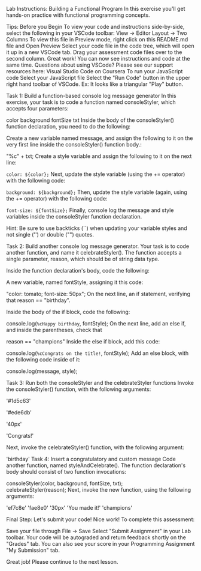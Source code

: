Lab Instructions: Building a Functional Program
In this exercise you'll get hands-on practice with functional programming concepts.


Tips: Before you Begin
To view your code and instructions side-by-side, select the following in your VSCode toolbar:
View -> Editor Layout -> Two Columns
To view this file in Preview mode, right click on this README.md file and Open Preview
Select your code file in the code tree, which will open it up in a new VSCode tab.
Drag your assessment code files over to the second column.
Great work! You can now see instructions and code at the same time.
Questions about using VSCode? Please see our support resources here:
Visual Studio Code on Coursera
To run your JavaScript code
Select your JavaScript file
Select the "Run Code" button in the upper right hand toolbar of VSCode. Ex: It looks like a triangular "Play" button.


Task 1: Build a function-based console log message generator
In this exercise, your task is to code a function named consoleStyler, which accepts four parameters:

color
background
fontSize
txt
Inside the body of the consoleStyler() function declaration, you need to do the following:

Create a new variable named message, and assign the following to it on the very first line inside the consoleStyler() function body.:

"%c" + txt;
Create a style variable and assign the following to it on the next line:

`color: ${color};`
Next, update the style variable (using the += operator) with the following code:

`background: ${background};`
Then, update the style variable (again, using the += operator) with the following code:

`font-size: ${fontSize};`
Finally, console log the message and style variables inside the consoleStyler function declaration.

Hint: Be sure to use backticks (``) when updating your variable styles and not single ('') or double ("") quotes.


Task 2: Build another console log message generator.
Your task is to code another function, and name it celebrateStyler(). The function accepts a single parameter, reason, which should be of string data type.

Inside the function declaration's body, code the following:

A new variable, named fontStyle, assigning it this code:

"color: tomato; font-size: 50px";
On the next line, an if statement, verifying that reason == "birthday".

Inside the body of the if block, code the following:

console.log(`%cHappy birthday`, fontStyle);
On the next line, add an else if, and inside the parentheses, check that

reason == "champions"
Inside the else if block, add this code:

console.log(`%cCongrats on the title!`, fontStyle);
Add an else block, with the following code inside of it:

console.log(message, style);

Task 3: Run both the consoleStyler and the celebrateStyler functions
Invoke the consoleStyler() function, with the following arguments:

'#1d5c63'

'#ede6db'

'40px'

'Congrats!'

Next, invoke the celebrateStyler() function, with the following argument:

'birthday'
Task 4: Insert a congratulatory and custom message
Code another function, named styleAndCelebrate().
The function declaration's body should consist of two function invocations:

consoleStyler(color, background, fontSize, txt);  
celebrateStyler(reason);
Next, invoke the new function, using the following arguments:

'ef7c8e'
'fae8e0'
'30px'
'You made it!'
'champions'

Final Step: Let's submit your code!
Nice work! To complete this assessment:

Save your file through File -> Save
Select "Submit Assignment" in your Lab toolbar.
Your code will be autograded and return feedback shortly on the "Grades" tab.
You can also see your score in your Programming Assignment "My Submission" tab.


Great job! Please continue to the next lesson.
